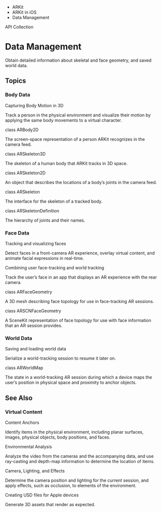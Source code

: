 

- ARKit
- ARKit in iOS
-  Data Management 

API Collection

# Data Management

Obtain detailed information about skeletal and face geometry, and saved world data.

## Topics

### Body Data

Capturing Body Motion in 3D

Track a person in the physical environment and visualize their motion by applying the same body movements to a virtual character.

class ARBody2D

The screen-space representation of a person ARKit recognizes in the camera feed.

class ARSkeleton3D

The skeleton of a human body that ARKit tracks in 3D space.

class ARSkeleton2D

An object that describes the locations of a body’s joints in the camera feed.

class ARSkeleton

The interface for the skeleton of a tracked body.

class ARSkeletonDefinition

The hierarchy of joints and their names.

### Face Data

Tracking and visualizing faces

Detect faces in a front-camera AR experience, overlay virtual content, and animate facial expressions in real-time.

Combining user face-tracking and world tracking

Track the user’s face in an app that displays an AR experience with the rear camera.

class ARFaceGeometry

A 3D mesh describing face topology for use in face-tracking AR sessions.

class ARSCNFaceGeometry

A SceneKit representation of face topology for use with face information that an AR session provides.

### World Data

Saving and loading world data

Serialize a world-tracking session to resume it later on.

class ARWorldMap

The state in a world-tracking AR session during which a device maps the user’s position in physical space and proximity to anchor objects.

## See Also

### Virtual Content

Content Anchors

Identify items in the physical environment, including planar surfaces, images, physical objects, body positions, and faces.

Environmental Analysis

Analyze the video from the cameras and the accompanying data, and use ray-casting and depth-map information to determine the location of items.

Camera, Lighting, and Effects

Determine the camera position and lighting for the current session, and apply effects, such as occlusion, to elements of the environment.

Creating USD files for Apple devices

Generate 3D assets that render as expected.

